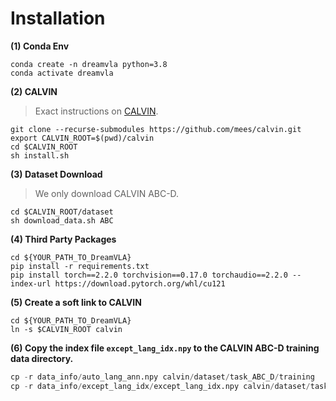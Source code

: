 # Installation

**(1) Conda Env**
```
conda create -n dreamvla python=3.8
conda activate dreamvla
```

**(2) CALVIN**
> Exact instructions on [CALVIN](https://github.com/mees/calvin).
```
git clone --recurse-submodules https://github.com/mees/calvin.git
export CALVIN_ROOT=$(pwd)/calvin
cd $CALVIN_ROOT
sh install.sh
```

**(3) Dataset Download**
> We only download CALVIN ABC-D.
```
cd $CALVIN_ROOT/dataset
sh download_data.sh ABC
```

**(4) Third Party Packages**
```
cd ${YOUR_PATH_TO_DreamVLA}
pip install -r requirements.txt
pip install torch==2.2.0 torchvision==0.17.0 torchaudio==2.2.0 --index-url https://download.pytorch.org/whl/cu121
```

**(5) Create a soft link to CALVIN**
```
cd ${YOUR_PATH_TO_DreamVLA}
ln -s $CALVIN_ROOT calvin
```

**(6) Copy the index file `except_lang_idx.npy` to the CALVIN ABC-D training data directory.**
```python
cp -r data_info/auto_lang_ann.npy calvin/dataset/task_ABC_D/training
cp -r data_info/except_lang_idx/except_lang_idx.npy calvin/dataset/task_ABC_D/training
```
